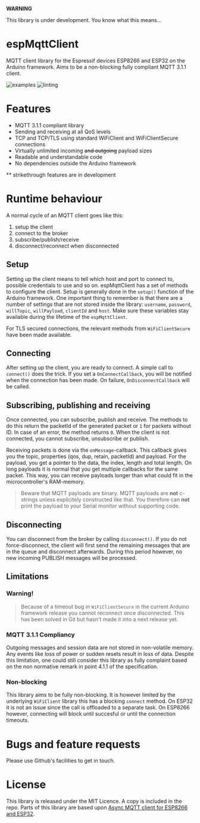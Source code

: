 **WARNING**

This library is under development. You know what this means...

# espMqttClient

MQTT client library for the Espressif devices ESP8266 and ESP32 on the Arduino framework.
Aims to be a non-blocking fully compliant MQTT 3.1.1 client.

![examples](https://github.com/bertmelis/espMqttClient/actions/workflows/build_examples.yml/badge.svg)
![linting](https://github.com/bertmelis/espMqttClient/actions/workflows/lint.yml/badge.svg)

# Features

- MQTT 3.1.1 compliant library
- Sending and receiving at all QoS levels
- TCP and TCP/TLS using standard WiFiClient and WiFiClientSecure connections
- Virtually unlimited incoming ~~and outgoing~~ payload sizes
- Readable and understandable code
- No dependencies outside the Arduino framework

** strikethrough features are in development

# Runtime behaviour

A normal cycle of an MQTT client goes like this:
1. setup the client
2. connect to the broker
3. subscribe/publish/receive
4. disconnect/reconnect when disconnected

## Setup

Setting up the client means to tell which host and port to connect to, possible credentials to use and so on. espMqttClient has a set of methods to configure the client. Setup is generally done in the `setup()` function of the Arduino framework. 
One important thing to remember is that there are a number of settings that are not stored inside the library: `username`, `password`, `willTopic`, `willPayload`, `clientId` and `host`. Make sure these variables stay available during the lifetime of the `espMqttClient`.

For TLS secured connections, the relevant methods from `WiFiClientSecure` have been made available.

## Connecting

After setting up the client, you are ready to connect. A simple call to `connect()` does the trick. If you set a `OnConnectCallback`, you will be notified when the connection has been made. On failure, `OnDisconnectCallback` will be called.

## Subscribing, publishing and receiving

Once connected, you can subscribe, publish and receive. The methods to do this return the packetId of the generated packet or `1` for packets without ID. In case of an error, the method returns `0`. When the client is not connected, you cannot subscribe, unsubscribe or publish.

Receiving packets is done via the `onMessage`-callback. This callback gives you the topic, properties (qos, dup, retain, packetId) and payload. For the payload, you get a pointer to the data, the index, length and total length. On long payloads it is normal that you get multiple callbacks for the same packet. This way, you can receive payloads longer than what could fit in the microcontroller's RAM-memory.

> Beware that MQTT payloads are binary. MQTT payloads are **not** c-strings unless explicitely constructed like that. You therefore can **not** print the payload to your Serial monitor without supporting code.

## Disconnecting

You can disconnect from the broker by calling `disconnect()`. If you do not force-disconnect, the client will first send the remaining messages that are in the queue and disconnect afterwards. During this period however, no new incoming PUBLISH messages will be processed.

## Limitations

### Warning!

> Because of a timeout bug in `WiFiClientSecure` in the current Arduino framework release you cannot reconnect once disconnected. This has been solved in Git but hasn't made it into a next release yet.

### MQTT 3.1.1 Compliancy

Outgoing messages and session data are not stored in non-volatile memory. Any events like loss of power or sudden resets result in loss of data. Despite this limitation, one could still consider this library as fully complaint based on the non normative remark in point 4.1.1 of the specification.

### Non-blocking

This library aims to be fully non-blocking. It is however limited by the underlying `WiFiClient` library this has a blocking `connect` method. On ESP32 it is not an issue since the call is offloaded to a separate task. On ESP8266 however, connecting will block until succesful or until the connection timeouts.

# Bugs and feature requests

Please use Github's facilities to get in touch.

# License

This library is released under the MIT Licence. A copy is included in the repo.
Parts of this library are based upon [Async MQTT client for ESP8266 and ESP32](https://github.com/marvinroger/async-mqtt-client).
